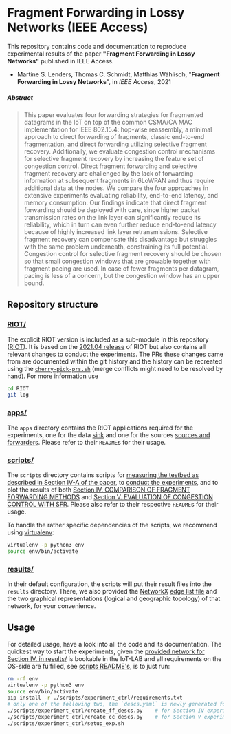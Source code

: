 # Fragment Forwarding in Lossy Networks (IEEE Access)

<!-- TODO badges -->

This repository contains code and documentation to reproduce experimental
results of the paper **"Fragment Forwarding in Lossy Networks"** published in
IEEE Access.

* Martine S. Lenders, Thomas C. Schmidt, Matthias Wählisch, "**Fragment
  Forwarding in Lossy Networks**", in *IEEE Access*, <!-- TODO vol, pp --> 2021
  <!-- TODO DOI -->

##### Abstract

> This paper evaluates four forwarding strategies for fragmented datagrams in the IoT on top of the common CSMA/CA MAC implementation for IEEE 802.15.4:
> hop-wise reassembly, a minimal approach to direct forwarding of fragments, classic end-to-end fragmentation, and direct forwarding utilizing selective fragment recovery.
> Additionally, we evaluate congestion control mechanisms for selective fragment recovery by increasing the feature set of congestion control.
> Direct fragment forwarding and selective fragment recovery are challenged by the lack of forwarding information at subsequent fragments in 6LoWPAN and thus require additional data at the nodes.
> We compare the four approaches in extensive experiments evaluating reliability, end-to-end latency, and memory consumption.
> Our findings indicate  that direct fragment forwarding should be deployed with care, since higher packet transmission rates on the link layer can significantly reduce its reliability, which in turn can even further reduce end-to-end latency because of highly increased link layer retransmissions.
> Selective fragment recovery can compensate this disadvantage but struggles with the same problem underneath, constraining its full potential.
> Congestion control for selective fragment recovery should be chosen so that small congestion windows that are growable together with fragment pacing are used.
> In case of fewer fragments per datagram, pacing is less of a concern, but the congestion window has an upper bound.

[paper-badge]: https://img.shields.io/badge/Paper-IEEE%20Xplore-green

## Repository structure

### [RIOT/][RIOT]
The explicit RIOT version is included as a sub-module in this repository
([RIOT]). It is based on the [2021.04 release][2021.04] of RIOT but also
contains all relevant changes to conduct the experiments. The PRs these changes
came from are documented within the git history and the history can be recreated
using the [`cherry-pick-prs.sh`](./cherry-pick-prs.sh) (merge conflicts might
need to be resolved by hand). For more information use

```sh
cd RIOT
git log
```

### [apps/](./apps)
The `apps` directory contains the RIOT applications required for the
experiments, one for the data [sink](./apps/sink) and one for the sources
[sources and forwarders](./apps/source). Please refer to their `README`s for
their usage.

### [scripts/](./scripts)
The `scripts` directory contains scripts for [measuring the testbed as
described in Section IV-A of the paper](./scripts/testbed_measure), to [conduct
the experiments](./scripts/experiment_ctrl), and to plot the results of both
[Section IV. COMPARISON OF FRAGMENT FORWARDING METHODS](./scripts/plots-ff)
and [Section V. EVALUATION OF CONGESTION CONTROL WITH SFR](./scripts/plots-cc).
Please also refer to their respective `README`s for their usage.

To handle the rather specific dependencies of the scripts, we recommend using
[virtualenv]:

```sh
virtualenv -p python3 env
source env/bin/activate
```

[virtualenv]: https://virtualenv.pypa.io/en/latest/

### [results/](./results)
In their default configuration, the scripts will put their result files into the
`results` directory. There, we also  provided the
[NetworkX](./scripts/plots-ff#requirements) [edge
list file](./results/m3-57x9938589e.edgelist.gz) and the two graphical
representations (logical and geographic topology) of that network, for your
convenience.

Usage
-----
For detailed usage, have a look into all the code and its documentation.
The quickest way to start the experiments, given the [provided network for
Section IV. in results/](./results/m3-57x9938589e.edgelist.gz) is bookable in
the IoT-LAB and all requirements on the OS-side are fulfilled, see [scripts
README's](./scripts/experiment_ctrl/README.md), is to just run:

```sh
rm -rf env
virtualenv -p python3 env
source env/bin/activate
pip install -r ./scripts/experiment_ctrl/requirements.txt
# only one of the following two, the `descs.yaml` is newly generated for either
./scripts/experiment_ctrl/create_ff_descs.py    # for Section IV experiments
./scripts/experiment_ctrl/create_cc_descs.py    # for Section V experiments
./scripts/experiment_ctrl/setup_exp.sh
```

[RIOT]: https://github.com/anr-bmbf-pivot/RIOT/tree/ieee-access-2021
[2021.04]: https://github.com/RIOT-OS/RIOT/releases/tag/2021.04
